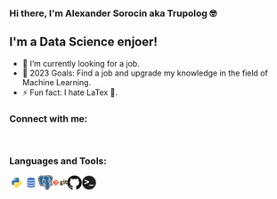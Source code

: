 ### Hi there, I'm Alexander Sorocin aka Trupolog 🤓

## I'm a Data Science enjoer!
- 🔭 I’m currently looking for a job.
- 🥅 2023 Goals: Find a job and upgrade my knowledge in the field of Machine Learning.
- ⚡ Fun fact: I hate LaTex 🤬.

### Connect with me:
[<img align="left" alt="" width="22px" src="https://cdn.jsdelivr.net/npm/simple-icons@v3/icons/telegram.svg" />][telegram]
[<img align="left" alt="" width="22px" src="https://cdn.jsdelivr.net/npm/simple-icons@v3/icons/microsoft.svg" />][outlook]
<br />

### Languages and Tools:
<img align="left" alt="HTML5" width="26px" src="https://raw.githubusercontent.com/github/explore/80688e429a7d4ef2fca1e82350fe8e3517d3494d/topics/python/python.png" />
<img align="left" alt="SQL" width="26px" src="https://raw.githubusercontent.com/github/explore/80688e429a7d4ef2fca1e82350fe8e3517d3494d/topics/sql/sql.png" />
<img align="left" alt="MySQL" width="26px" src="https://raw.githubusercontent.com/github/explore/80688e429a7d4ef2fca1e82350fe8e3517d3494d/topics/postgresql/postgresql.png" />
<img align="left" alt="Git" width="26px" src="https://raw.githubusercontent.com/github/explore/80688e429a7d4ef2fca1e82350fe8e3517d3494d/topics/git/git.png" />
<img align="left" alt="GitHub" width="26px" src="https://raw.githubusercontent.com/github/explore/78df643247d429f6cc873026c0622819ad797942/topics/github/github.png" />
<img align="left" alt="HTML5" width="26px" src="https://raw.githubusercontent.com/github/explore/80688e429a7d4ef2fca1e82350fe8e3517d3494d/topics/terminal/terminal.png" />
<br />
<br />


[telegram]: https://t.me/Ztrupologz
[outlook]: sorocawrk@outlook.com

